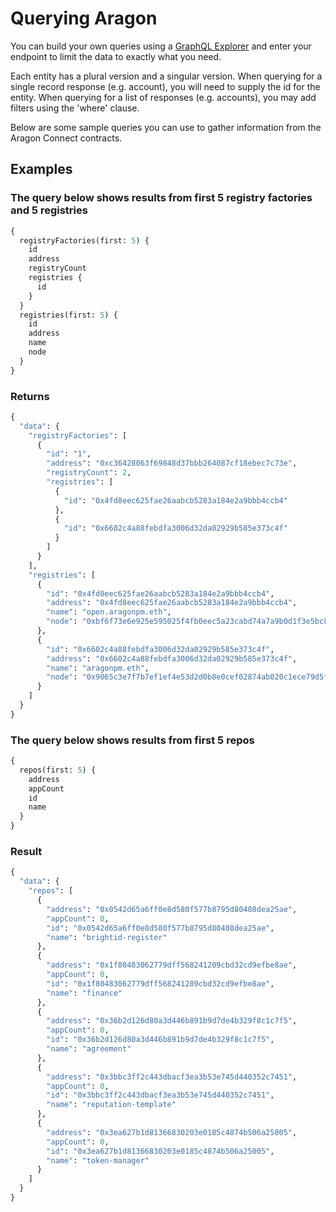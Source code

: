 # Querying Aragon

You can build your own queries using a [GraphQL Explorer](https://graphiql-online.com/graphiql) and enter your endpoint to limit the data to exactly what you need.

Each entity has a plural version and a singular version. When querying for a single record response (e.g. account), you will need to supply the id for the entity. When querying for a list of responses (e.g. accounts), you may add filters using the 'where' clause.

Below are some sample queries you can use to gather information from the Aragon Connect contracts.

## Examples

### The query below shows results from first 5 registry factories and 5 registries

```graphql
{
  registryFactories(first: 5) {
    id
    address
    registryCount
    registries {
      id
    }
  }
  registries(first: 5) {
    id
    address
    name
    node
  }
}
```

### Returns

```graphql
{
  "data": {
    "registryFactories": [
      {
        "id": "1",
        "address": "0xc36428063f69848d37bbb264087cf18ebec7c73e",
        "registryCount": 2,
        "registries": [
          {
            "id": "0x4fd8eec625fae26aabcb5283a184e2a9bbb4ccb4"
          },
          {
            "id": "0x6602c4a88febdfa3006d32da02929b585e373c4f"
          }
        ]
      }
    ],
    "registries": [
      {
        "id": "0x4fd8eec625fae26aabcb5283a184e2a9bbb4ccb4",
        "address": "0x4fd8eec625fae26aabcb5283a184e2a9bbb4ccb4",
        "name": "open.aragonpm.eth",
        "node": "0xbf6f73e6e925e595025f4fb0eec5a23cabd74a7a9b0d1f3e5bc88b44fa02e728"
      },
      {
        "id": "0x6602c4a88febdfa3006d32da02929b585e373c4f",
        "address": "0x6602c4a88febdfa3006d32da02929b585e373c4f",
        "name": "aragonpm.eth",
        "node": "0x9065c3e7f7b7ef1ef4e53d2d0b8e0cef02874ab020c1ece79d5f0d3d0111c0ba"
      }
    ]
  }
}
```

### The query below shows results from first 5 repos

```graphql
{
  repos(first: 5) {
    address
    appCount
    id
    name
  }
}
```

### Result

```graphql
{
  "data": {
    "repos": [
      {
        "address": "0x0542d65a6ff0e8d580f577b8795d80408dea25ae",
        "appCount": 0,
        "id": "0x0542d65a6ff0e8d580f577b8795d80408dea25ae",
        "name": "brightid-register"
      },
      {
        "address": "0x1f80483062779dff568241209cbd32cd9efbe8ae",
        "appCount": 0,
        "id": "0x1f80483062779dff568241209cbd32cd9efbe8ae",
        "name": "finance"
      },
      {
        "address": "0x36b2d126d80a3d446b891b9d7de4b329f8c1c7f5",
        "appCount": 0,
        "id": "0x36b2d126d80a3d446b891b9d7de4b329f8c1c7f5",
        "name": "agreement"
      },
      {
        "address": "0x3bbc3ff2c443dbacf3ea3b53e745d440352c7451",
        "appCount": 0,
        "id": "0x3bbc3ff2c443dbacf3ea3b53e745d440352c7451",
        "name": "reputation-template"
      },
      {
        "address": "0x3ea627b1d81366830203e0185c4874b506a25005",
        "appCount": 0,
        "id": "0x3ea627b1d81366830203e0185c4874b506a25005",
        "name": "token-manager"
      }
    ]
  }
}
```
